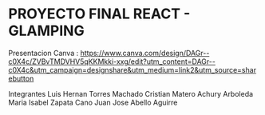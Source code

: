 # PROYECTO FINAL REACT - GLAMPING

Presentacion Canva : https://www.canva.com/design/DAGr--c0X4c/ZVBvTMDVHV5qKKMkki-xxg/edit?utm_content=DAGr--c0X4c&utm_campaign=designshare&utm_medium=link2&utm_source=sharebutton

Integrantes
Luis Hernan Torres Machado
Cristian Matero Achury Arboleda
Maria Isabel Zapata Cano
Juan Jose Abello Aguirre
